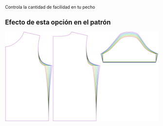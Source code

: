 
Controla la cantidad de facilidad en tu pecho


## Efecto de esta opción en el patrón
![Esta imagen muestra el efecto de esta opción superponiendo varias variantes que tienen un valor diferente para esta opción](teagan_chestease_sample.svg "Efecto de esta opción en el patrón")